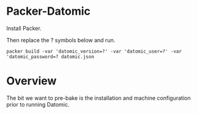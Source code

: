 # Packer-Datomic

Install Packer.

Then replace the ? symbols below and run.

`packer build -var 'datomic_version=?' -var 'datomic_user=?' -var 'datomic_password=? datomic.json`

# Overview

The bit we want to pre-bake is the installation and machine configuration prior to running Datomic.
